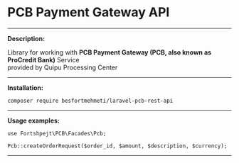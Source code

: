 # PCB Payment Gateway API

----

**Description:**

Library for working with **PCB Payment Gateway (PCB, also known as ProCredit Bank)** Service <br/>
provided by Quipu Processing Center

---

**Installation:**

```
composer require besfortmehmeti/laravel-pcb-rest-api
```

---

**Usage examples:**

```
use Fortshpejt\PCB\Facades\Pcb;

Pcb::createOrderRequest($order_id, $amount, $description, $currency);
```

---